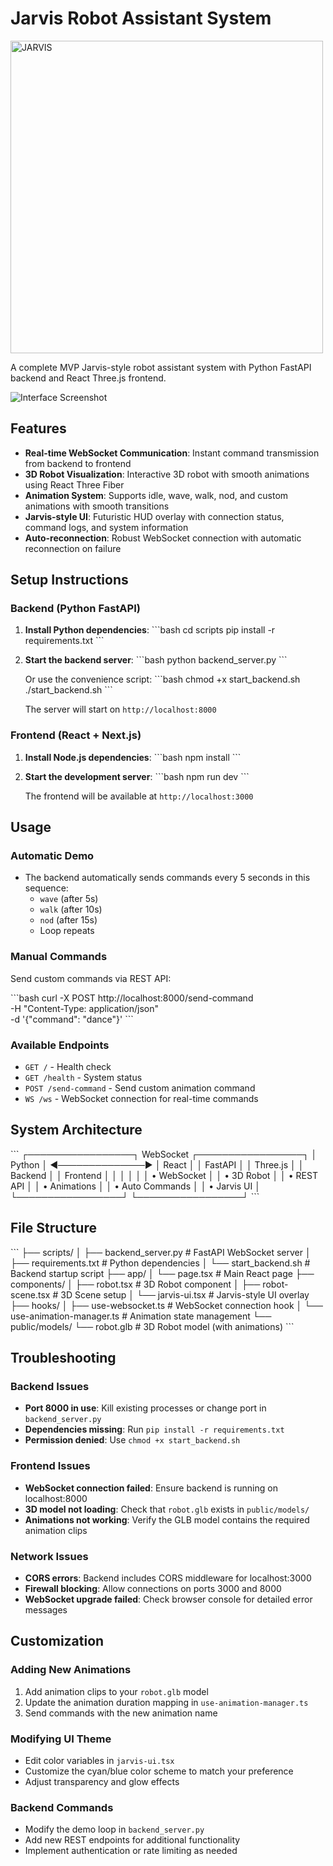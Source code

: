 # Jarvis Robot Assistant System

<img src="public/J.A.R.V.I.S.png" alt="JARVIS" width="500">

A complete MVP Jarvis-style robot assistant system with Python FastAPI backend and React Three.js frontend.

![Interface Screenshot](public/Interface1.png)

## Features

- **Real-time WebSocket Communication**: Instant command transmission from backend to frontend
- **3D Robot Visualization**: Interactive 3D robot with smooth animations using React Three Fiber
- **Animation System**: Supports idle, wave, walk, nod, and custom animations with smooth transitions
- **Jarvis-style UI**: Futuristic HUD overlay with connection status, command logs, and system information
- **Auto-reconnection**: Robust WebSocket connection with automatic reconnection on failure

## Setup Instructions

### Backend (Python FastAPI)

1. **Install Python dependencies**:
   \`\`\`bash
   cd scripts
   pip install -r requirements.txt
   \`\`\`

2. **Start the backend server**:
   \`\`\`bash
   python backend_server.py
   \`\`\`
   
   Or use the convenience script:
   \`\`\`bash
   chmod +x start_backend.sh
   ./start_backend.sh
   \`\`\`

   The server will start on `http://localhost:8000`

### Frontend (React + Next.js)

1. **Install Node.js dependencies**:
   \`\`\`bash
   npm install
   \`\`\`

2. **Start the development server**:
   \`\`\`bash
   npm run dev
   \`\`\`

   The frontend will be available at `http://localhost:3000`

## Usage

### Automatic Demo
- The backend automatically sends commands every 5 seconds in this sequence:
  - `wave` (after 5s)
  - `walk` (after 10s) 
  - `nod` (after 15s)
  - Loop repeats

### Manual Commands
Send custom commands via REST API:

\`\`\`bash
curl -X POST http://localhost:8000/send-command \
  -H "Content-Type: application/json" \
  -d '{"command": "dance"}'
\`\`\`

### Available Endpoints
- `GET /` - Health check
- `GET /health` - System status
- `POST /send-command` - Send custom animation command
- `WS /ws` - WebSocket connection for real-time commands

## System Architecture

\`\`\`
┌─────────────────┐    WebSocket     ┌─────────────────┐
│   Python        │ ◄──────────────► │   React         │
│   FastAPI       │                  │   Three.js      │
│   Backend       │                  │   Frontend      │
│                 │                  │                 │
│ • WebSocket     │                  │ • 3D Robot      │
│ • REST API      │                  │ • Animations    │
│ • Auto Commands │                  │ • Jarvis UI     │
└─────────────────┘                  └─────────────────┘
\`\`\`

## File Structure

\`\`\`
├── scripts/
│   ├── backend_server.py      # FastAPI WebSocket server
│   ├── requirements.txt       # Python dependencies
│   └── start_backend.sh       # Backend startup script
├── app/
│   └── page.tsx              # Main React page
├── components/
│   ├── robot.tsx             # 3D Robot component
│   ├── robot-scene.tsx       # 3D Scene setup
│   └── jarvis-ui.tsx         # Jarvis-style UI overlay
├── hooks/
│   ├── use-websocket.ts      # WebSocket connection hook
│   └── use-animation-manager.ts # Animation state management
└── public/models/
    └── robot.glb             # 3D Robot model (with animations)
\`\`\`

## Troubleshooting

### Backend Issues
- **Port 8000 in use**: Kill existing processes or change port in `backend_server.py`
- **Dependencies missing**: Run `pip install -r requirements.txt`
- **Permission denied**: Use `chmod +x start_backend.sh`

### Frontend Issues
- **WebSocket connection failed**: Ensure backend is running on localhost:8000
- **3D model not loading**: Check that `robot.glb` exists in `public/models/`
- **Animations not working**: Verify the GLB model contains the required animation clips

### Network Issues
- **CORS errors**: Backend includes CORS middleware for localhost:3000
- **Firewall blocking**: Allow connections on ports 3000 and 8000
- **WebSocket upgrade failed**: Check browser console for detailed error messages

## Customization

### Adding New Animations
1. Add animation clips to your `robot.glb` model
2. Update the animation duration mapping in `use-animation-manager.ts`
3. Send commands with the new animation name

### Modifying UI Theme
- Edit color variables in `jarvis-ui.tsx`
- Customize the cyan/blue color scheme to match your preference
- Adjust transparency and glow effects

### Backend Commands
- Modify the demo loop in `backend_server.py`
- Add new REST endpoints for additional functionality
- Implement authentication or rate limiting as needed
